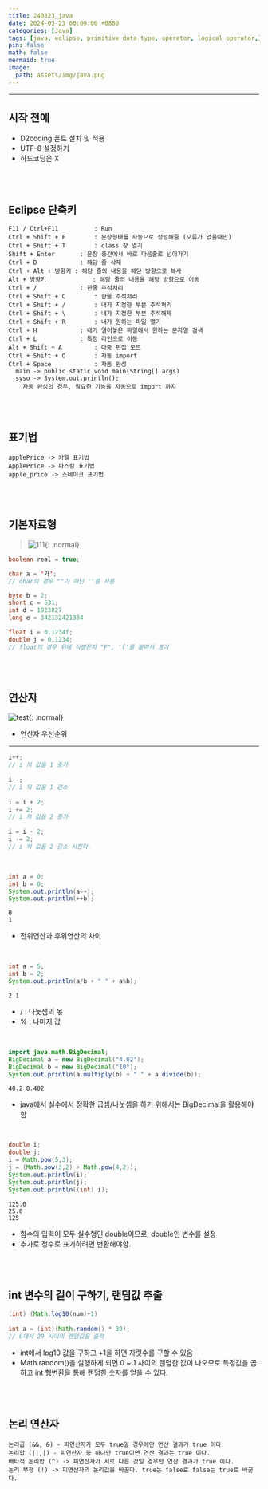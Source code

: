 ```yaml
---
title: 240323_java
date: 2024-03-23 00:00:00 +0800
categories: [Java]
tags: [java, eclipse, primitive data type, operator, logical operator,]
pin: false
math: false
mermaid: true
image:
  path: assets/img/java.png
---
```


<hr style="border:1px solid white">

## 시작 전에
- D2coding 폰트 설치 및 적용
- UTF-8 설정하기
- 하드코딩은 X

<br/><br/>

## Eclipse 단축키
```
F11 / Ctrl+F11			: Run
Ctrl + Shift + F		: 문장형태를 자동으로 정렬해줌 (오류가 없을때만)
Ctrl + Shift + T		: class 창 열기
Shift + Enter       : 문장 중간에서 바로 다음줄로 넘어가기
Ctrl + D            : 해당 줄 삭제
Ctrl + Alt + 방향키 : 해당 줄의 내용을 해당 방향으로 복사
Alt + 방향키			  : 해당 줄의 내용을 해당 방향으로 이동
Ctrl + /            : 한줄 주석처리
Ctrl + Shift + C		: 한줄 주석처리
Ctrl + Shift + /		: 내가 지정한 부분 주석처리
Ctrl + Shift + \		: 내가 지정한 부분 주석해제
Ctrl + Shift + R		: 내가 원하는 파일 열기
Ctrl + H			: 내가 열어놓은 파일에서 원하는 문자열 검색
Ctrl + L			: 특정 라인으로 이동
Alt + Shift + A			: 다중 편집 모드
Ctrl + Shift + O		: 자동 import
Ctrl + Space		  	: 자동 완성
  main -> public static void main(String[] args)
  syso -> System.out.println();
    자동 완성의 경우, 필요한 기능을 자동으로 import 까지
```
<br/><br/>
    
## 표기법
```
applePrice -> 카멜 표기법
ApplePrice -> 파스칼 표기법	
apple_price -> 스네이크 표기법
``` 

<br/><br/>

## 기본자료형
>![111](https://github.com/alphathx13/alphathx13.github.io/assets/163115993/325d4156-9451-48c4-ba00-0f73dc71a8d6){: .normal}

```java
boolean real = true;

char a = '가';
// char의 경우 ""가 아닌 ''를 사용

byte b = 2;
short c = 531;
int d = 1923827
long e = 342132421334

float i = 0.1234f;
double j = 0.1234;
// float의 경우 뒤에 식별문자 "F", 'f'를 붙여서 표기
```

<br/><br/>

## 연산자
>
![test](https://github.com/alphathx13/alphathx13.github.io/assets/163115993/b3f569a3-daad-4e17-8dc1-96fed035bc40){: .normal}
- 연산자 우선순위

<hr style="border:1px solid white">

```java
i++;		
// i 의 값을 1 증가
    
i--;		
// i 의 값을 1 감소
    
i = i + 2;	
i += 2;		
// i 의 값을 2 증가
    
i = i - 2;	
i -= 2;		
// i 의 값을 2 감소 시킨다. 
```    

<br/>

```java
int a = 0;
int b = 0;
System.out.println(a++);
System.out.println(++b);
```	
```
0
1
```
- 전위연산과 후위연산의 차이

<br/>

```java
int a = 5;
int b = 2;
System.out.println(a/b + " " + a%b);
```
```
2 1
```
- / : 나눗셈의 몫
- % : 나머지 값

<br/>

```java
import java.math.BigDecimal;
BigDecimal a = new BigDecimal("4.02");
BigDecimal b = new BigDecimal("10");
System.out.println(a.multiply(b) + " " + a.divide(b));
```
```
40.2 0.402
```
- java에서 실수에서 정확한 곱셈/나눗셈을 하기 위해서는 BigDecimal을 활용해야함

<br/>

```java    
double i;
double j;
i = Math.pow(5,3);
j = (Math.pow(3,2) + Math.pow(4,2));
System.out.println(i);
System.out.println(j);
System.out.println((int) i); 
```
```
125.0
25.0
125
```
- 함수의 입력이 모두 실수형인 double이므로, double인 변수를 설정
- 추가로 정수로 표기하려면 변환해야함.

<br/><br/>

## int 변수의 길이 구하기, 랜덤값 추출
```java
(int) (Math.log10(num)+1)        
	
int a = (int)(Math.random() * 30);
// 0에서 29 사이의 랜덤값을 출력
```
- int에서 log10 값을 구하고 +1을 하면 자릿수를 구할 수 있음
- Math.random()을 실행하게 되면 0 ~ 1 사이의 랜덤한 값이 나오므로 특정값을 곱하고 int 형변환을 통해 랜덤한 숫자를 얻을 수 있다.

<br/><br/>

## 논리 연산자
```
논리곱 (&&, &) - 피연산자가 모두 true일 경우에만 연산 결과가 true 이다.
논리합 (||,|) - 피연산자 중 하나만 true이면 연산 결과는 true 이다.
배타적 논리합 (^) -> 피연산자가 서로 다른 값일 경우만 연산 결과가 true 이다.
논리 부정 (!) -> 피연산자의 논리값을 바꾼다. true는 false로 false는 true로 바꾼다.
```